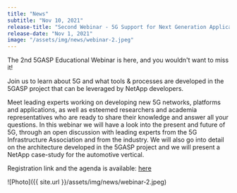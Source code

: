 ```yaml
---
title: "News"
subtitle: "Nov 10, 2021"
release-title: "Second Webinar - 5G Support for Next Generation Applications"
release-date: "Nov 1, 2021"
image: "/assets/img/news/webinar-2.jpeg"
---
```



The 2nd 5GASP Educational Webinar is here, and you wouldn't want to miss it!

Join us to learn about 5G and what tools & processes are developed in the 5GASP project that can be leveraged by NetApp developers.

Meet leading experts working on developing new 5G networks, platforms and applications, as well as esteemed researchers and academia representatives who are ready to share their knowledge and answer all your questions.
In this webinar we will have a look into the present and future of 5G, through an open discussion with leading experts from the 5G Infrastructure Association and from the industry.
We will also go into detail on the architecture developed in the 5GASP project and we will present a NetApp case-study for the automotive vertical.

Registration link and the agenda is available: [here](https://www.eventbrite.com/e/5g-support-for-next-generation-applications-tickets-190337012127)

![Photo]({{ site.url }}/assets/img/news/webinar-2.jpeg)
